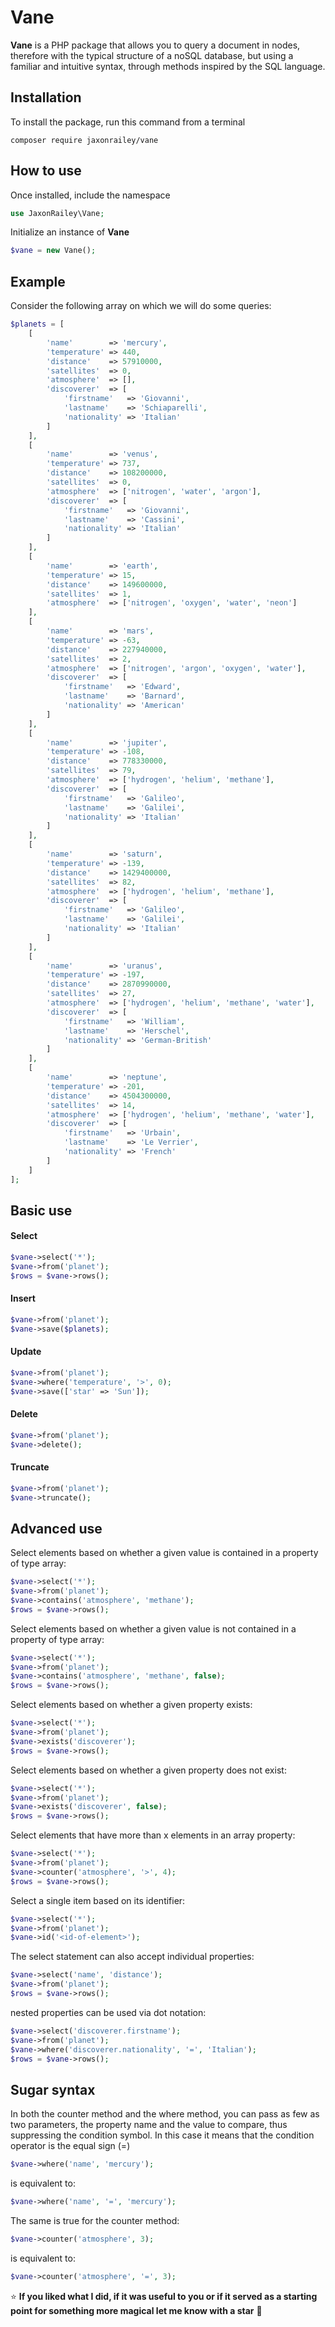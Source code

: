 # Vane

**Vane** is a PHP package that allows you to query a document in nodes, therefore with the typical structure of a noSQL database, but using a familiar and intuitive syntax, through methods inspired by the SQL language.


## Installation


To install the package, run this command from a terminal

```
composer require jaxonrailey/vane
```

## How to use


Once installed, include the namespace

```php
use JaxonRailey\Vane;
```

Initialize an instance of **Vane**

```php
$vane = new Vane();
```

## Example


Consider the following array on which we will do some queries:

```php
$planets = [
    [
        'name'        => 'mercury',
        'temperature' => 440,
        'distance'    => 57910000,
        'satellites'  => 0,
        'atmosphere'  => [],
        'discoverer'  => [
            'firstname'   => 'Giovanni',
            'lastname'    => 'Schiaparelli',
            'nationality' => 'Italian'
        ]
    ],
    [
        'name'        => 'venus',
        'temperature' => 737,
        'distance'    => 108200000,
        'satellites'  => 0,
        'atmosphere'  => ['nitrogen', 'water', 'argon'],
        'discoverer'  => [
            'firstname'   => 'Giovanni',
            'lastname'    => 'Cassini',
            'nationality' => 'Italian'
        ]
    ],
    [
        'name'        => 'earth',
        'temperature' => 15,
        'distance'    => 149600000,
        'satellites'  => 1,
        'atmosphere'  => ['nitrogen', 'oxygen', 'water', 'neon']
    ],
    [
        'name'        => 'mars',
        'temperature' => -63,
        'distance'    => 227940000,
        'satellites'  => 2,
        'atmosphere'  => ['nitrogen', 'argon', 'oxygen', 'water'],
        'discoverer'  => [
            'firstname'   => 'Edward',
            'lastname'    => 'Barnard',
            'nationality' => 'American'
        ]
    ],
    [
        'name'        => 'jupiter',
        'temperature' => -108,
        'distance'    => 778330000,
        'satellites'  => 79,
        'atmosphere'  => ['hydrogen', 'helium', 'methane'],
        'discoverer'  => [
            'firstname'   => 'Galileo',
            'lastname'    => 'Galilei',
            'nationality' => 'Italian'
        ]
    ],
    [
        'name'        => 'saturn',
        'temperature' => -139,
        'distance'    => 1429400000,
        'satellites'  => 82,
        'atmosphere'  => ['hydrogen', 'helium', 'methane'],
        'discoverer'  => [
            'firstname'   => 'Galileo',
            'lastname'    => 'Galilei',
            'nationality' => 'Italian'
        ]
    ],
    [
        'name'        => 'uranus',
        'temperature' => -197,
        'distance'    => 2870990000,
        'satellites'  => 27,
        'atmosphere'  => ['hydrogen', 'helium', 'methane', 'water'],
        'discoverer'  => [
            'firstname'   => 'William',
            'lastname'    => 'Herschel',
            'nationality' => 'German-British'
        ]
    ],
    [
        'name'        => 'neptune',
        'temperature' => -201,
        'distance'    => 4504300000,
        'satellites'  => 14,
        'atmosphere'  => ['hydrogen', 'helium', 'methane', 'water'],
        'discoverer'  => [
            'firstname'   => 'Urbain',
            'lastname'    => 'Le Verrier',
            'nationality' => 'French'
        ]
    ]
];
```

## Basic use

#### Select

```php
$vane->select('*');
$vane->from('planet');
$rows = $vane->rows();
```

#### Insert

```php
$vane->from('planet');
$vane->save($planets);
```

#### Update

```php
$vane->from('planet');
$vane->where('temperature', '>', 0);
$vane->save(['star' => 'Sun']);
```

#### Delete

```php
$vane->from('planet');
$vane->delete();
```

#### Truncate

```php
$vane->from('planet');
$vane->truncate();
```

## Advanced use

Select elements based on whether a given value is contained in a property of type array:

```php
$vane->select('*');
$vane->from('planet');
$vane->contains('atmosphere', 'methane');
$rows = $vane->rows();
```

Select elements based on whether a given value is not contained in a property of type array:

```php
$vane->select('*');
$vane->from('planet');
$vane->contains('atmosphere', 'methane', false);
$rows = $vane->rows();
```

Select elements based on whether a given property exists:

```php
$vane->select('*');
$vane->from('planet');
$vane->exists('discoverer');
$rows = $vane->rows();
```

Select elements based on whether a given property does not exist:

```php
$vane->select('*');
$vane->from('planet');
$vane->exists('discoverer', false);
$rows = $vane->rows();
```

Select elements that have more than x elements in an array property:

```php
$vane->select('*');
$vane->from('planet');
$vane->counter('atmosphere', '>', 4);
$rows = $vane->rows();
```

Select a single item based on its identifier:

```php
$vane->select('*');
$vane->from('planet');
$vane->id('<id-of-element>');
```

The select statement can also accept individual properties:

```php
$vane->select('name', 'distance');
$vane->from('planet');
$rows = $vane->rows();
```

nested properties can be used via dot notation:

```php
$vane->select('discoverer.firstname');
$vane->from('planet');
$vane->where('discoverer.nationality', '=', 'Italian');
$rows = $vane->rows();
```

## Sugar syntax

In both the counter method and the where method, you can pass as few as two parameters, the property name and the value to compare, thus suppressing the condition symbol. In this case it means that the condition operator is the equal sign (=)

```php
$vane->where('name', 'mercury');
```

is equivalent to:

```php
$vane->where('name', '=', 'mercury');
```

The same is true for the counter method:

```php
$vane->counter('atmosphere', 3);
```

is equivalent to:

```php
$vane->counter('atmosphere', '=', 3);
```

:star: **If you liked what I did, if it was useful to you or if it served as a starting point for something more magical let me know with a star** :green_heart:
